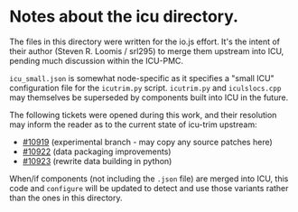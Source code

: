 Notes about the icu directory.
===

The files in this directory were written for the io.js effort. It's
the intent of their author (Steven R. Loomis / srl295) to merge them
upstream into ICU, pending much discussion within the ICU-PMC.

`icu_small.json` is somewhat node-specific as it specifies a "small ICU"
configuration file for the `icutrim.py` script. `icutrim.py` and
`iculslocs.cpp` may themselves be superseded by components built into
ICU in the future.

The following tickets were opened during this work, and their
resolution may inform the reader as to the current state of icu-trim
upstream:

   * [#10919](http://bugs.icu-project.org/trac/ticket/10919)
     (experimental branch - may copy any source patches here)
   * [#10922](http://bugs.icu-project.org/trac/ticket/10922)
     (data packaging improvements)
   * [#10923](http://bugs.icu-project.org/trac/ticket/10923)
     (rewrite data building in python)

When/if components (not including the `.json` file) are merged into
ICU, this code and `configure` will be updated to detect and use those
variants rather than the ones in this directory.

